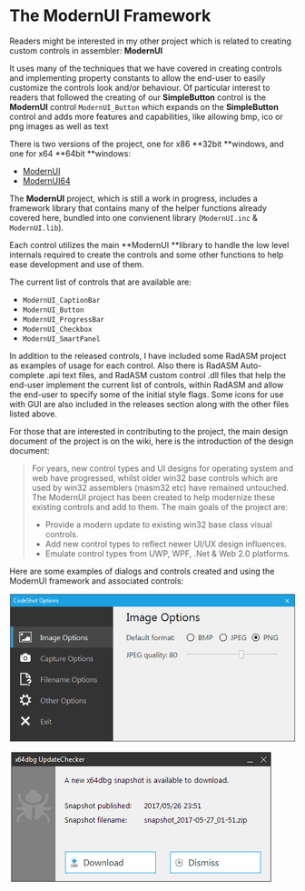 # The ModernUI Framework

Readers might be interested in my other project which is related to creating custom controls in assembler: **ModernUI**

It uses many of the techniques that we have covered in creating controls and implementing property constants to allow the end-user to easily customize the controls look and/or behaviour. Of particular interest to readers that followed the creating of our **SimpleButton** control is the **ModernUI** control `ModernUI_Button` which expands on the **SimpleButton** control  and adds more features and capabilities, like allowing bmp, ico or png images as well as text

There is two versions of the project, one for x86 **32bit **windows, and one for x64 **64bit **windows:

* [ModernUI](https://github.com/mrfearless/ModernUI)
* [ModernUI64](https://github.com/mrfearless/ModernUI64)

The **ModernUI** project, which is still a work in progress, includes a framework library that contains many of the helper functions already covered here, bundled into one convienent library \(`ModernUI.inc` & `ModernUI.lib`\).

Each control utilizes the main **ModernUI **library to handle the low level internals required to create the controls and some other functions to help ease development and use of them.

The current list of controls that are available are:

* `ModernUI_CaptionBar`
* `ModernUI_Button`
* `ModernUI_ProgressBar`
* `ModernUI_Checkbox`
* `ModernUI_SmartPanel`

In addition to the released controls, I have included some RadASM project as examples of usage for each control. Also there is RadASM Auto-complete .api text files, and RadASM custom control .dll files that help the end-user implement the current list of controls, within RadASM and allow the end-user to specify some of the initial style flags. Some icons for use with GUI are also included in the releases section along with the other files listed above.

For those that are interested in contributing to the project, the main design document of the project is on the wiki, here is the introduction of the design document:

> For years, new control types and UI designs for operating system and web have progressed, whilst older win32 base controls which are used by win32 assemblers \(masm32 etc\) have remained untouched. The ModernUI project has been created to help modernize these existing controls and add to them. The main goals of the project are:
>
> * Provide a modern update to existing win32 base class visual controls.
> * Add new control types to reflect newer UI/UX design influences.
> * Emulate control types from UWP, WPF, .Net & Web 2.0 platforms.

Here are some examples of dialogs and controls created and using the ModernUI framework and associated controls:

![](/assets/CodeShotOptions.gif)

![](/assets/x64dbgUpdateChecker.gif)

